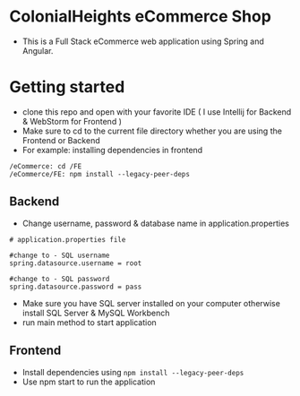 # ColonialHeights eCommerce Shop
- This is a Full Stack eCommerce web application using Spring and Angular.

# Getting started
- clone this repo and open with your favorite IDE ( I use Intellij for Backend & WebStorm for Frontend )
- Make sure to cd to the current file directory whether you are using the Frontend or Backend 
- For example: installing dependencies in frontend

```
/eCommerce: cd /FE
/eCommerce/FE: npm install --legacy-peer-deps
```

## Backend ##
- Change username, password & database name in application.properties 

```
# application.properties file 

#change to - SQL username
spring.datasource.username = root

#change to - SQL password
spring.datasource.password = pass
```

- Make sure you have SQL server installed on your computer otherwise install SQL Server & MySQL Workbench
- run main method to start application

## Frontend ##
- Install dependencies using `npm install --legacy-peer-deps`
- Use npm start to run the application 
